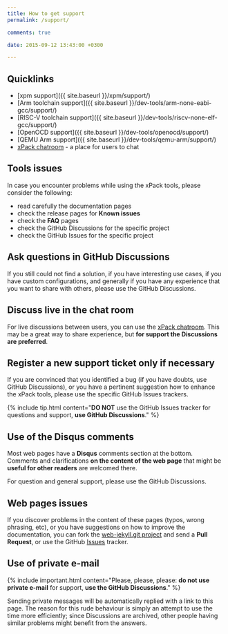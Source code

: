 ```yaml
---
title: How to get support
permalink: /support/

comments: true

date: 2015-09-12 13:43:00 +0300

---
```


## Quicklinks

- [xpm support]({{ site.baseurl }}/xpm/support/)
- [Arm toolchain support]({{ site.baseurl }}/dev-tools/arm-none-eabi-gcc/support/)
- [RISC-V toolchain support]({{ site.baseurl }}/dev-tools/riscv-none-elf-gcc/support/)
- [OpenOCD support]({{ site.baseurl }}/dev-tools/openocd/support/)
- [QEMU Arm support]({{ site.baseurl }}/dev-tools/qemu-arm/support/)
- [xPack chatroom](https://gitter.im/xpack/) - a place for users to chat

## Tools issues

In case you encounter problems while using the xPack tools, please
consider the following:

- read carefully the documentation pages
- check the release pages for **Known issues**
- check the **FAQ** pages
- check the GitHub Discussions for the specific project
- check the GitHub Issues for the specific project

## Ask questions in GitHub Discussions

If you still could not find a solution, if you have interesting use
cases, if you have custom configurations, and generally if you have
any experience that you want to share with others, please use the
GitHub Discussions.

## Discuss live in the chat room

For live discussions between users, you can use the
[xPack chatroom](https://gitter.im/xpack/community).
This may be a great way to share experience, but **for support
the Discussions are preferred**.

## Register a new support ticket only if necessary

If you are convinced that you identified a bug (if you have doubts,
use GitHub Discussions), or you have a pertinent suggestion how to enhance
the xPack tools, please use the specific GitHub Issues trackers.

{% include tip.html content="**DO NOT** use the GitHub Issues tracker
for questions and support, **use GitHub Discussions**." %}

## Use of the Disqus comments

Most web pages have a **Disqus** comments section at the bottom.
Comments and clarifications **on the content of the web page** that
might be **useful for other readers** are welcomed there.

For question and general support, please use the GitHub Discussions.

## Web pages issues

If you discover problems in the content of these pages (typos,
wrong phrasing, etc), or you have suggestions on how to improve the
documentation,
you can fork the
[web-jekyll.git project](https://github.com/xpack/web-jekyll/pulls/)
and send a **Pull Request**, or use the GitHub
[Issues](https://github.com/xpack/web-jekyll/issues/) tracker.

## Use of private e-mail

{% include important.html content="Please, please, please: **do not use
private e-mail** for support, **use the GitHub Discussions**." %}

Sending private messages will be automatically replied with
a link to this page.
The reason for this rude behaviour is simply an attempt to use
the time more efficiently; since Discussions are archived, other people
having similar problems might benefit from the answers.
